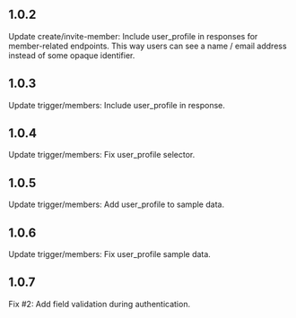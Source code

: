 ## 1.0.2

Update create/invite-member: Include user_profile in responses for member-related endpoints. This way users can see a name / email address instead of some opaque identifier.

## 1.0.3

Update trigger/members: Include user_profile in response.

## 1.0.4

Update trigger/members: Fix user_profile selector.

## 1.0.5

Update trigger/members: Add user_profile to sample data.

## 1.0.6

Update trigger/members: Fix user_profile sample data.

## 1.0.7

Fix #2: Add field validation during authentication.
